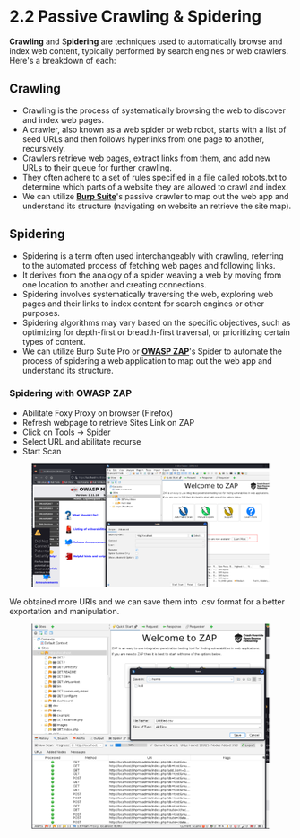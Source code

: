 # 2.2 Passive Crawling & Spidering

**Crawling** and S**pidering** are techniques used to automatically browse and index web content, typically performed by search engines or web crawlers. Here's a breakdown of each:

## **Crawling**

* Crawling is the process of systematically browsing the web to discover and index web pages.
* A crawler, also known as a web spider or web robot, starts with a list of seed URLs and then follows hyperlinks from one page to another, recursively.
* Crawlers retrieve web pages, extract links from them, and add new URLs to their queue for further crawling.
* They often adhere to a set of rules specified in a file called robots.txt to determine which parts of a website they are allowed to crawl and index.
* We can utilize [**Burp Suite**](https://app.gitbook.com/s/iS3hadq7jVFgSa8k5wRA/practical-ethical-hacker-notes/tools/burp-suite)'s passive crawler to map out the web app and understand its structure (navigating on website an retrieve the site map).

## **Spidering**

* Spidering is a term often used interchangeably with crawling, referring to the automated process of fetching web pages and following links.
* It derives from the analogy of a spider weaving a web by moving from one location to another and creating connections.
* Spidering involves systematically traversing the web, exploring web pages and their links to index content for search engines or other purposes.
* Spidering algorithms may vary based on the specific objectives, such as optimizing for depth-first or breadth-first traversal, or prioritizing certain types of content.
* We can utilize Burp Suite Pro or [**OWASP ZAP**](https://app.gitbook.com/s/iS3hadq7jVFgSa8k5wRA/practical-ethical-hacker-notes/tools/zap)'s Spider to automate the process of spidering a web application to map out the web app and understand its structure.

### Spidering with OWASP ZAP

* Abilitate Foxy Proxy on browser (Firefox)
* Refresh webpage to retrieve Sites Link on ZAP
* Click on Tools -> Spider
* Select URL and abilitate recurse
* Start Scan

<figure><img src="../../.gitbook/assets/image (1) (1).png" alt=""><figcaption></figcaption></figure>

We obtained more URIs and we can save them into .csv format for a better exportation and manipulation.

<figure><img src="../../.gitbook/assets/image (2) (1).png" alt=""><figcaption></figcaption></figure>
